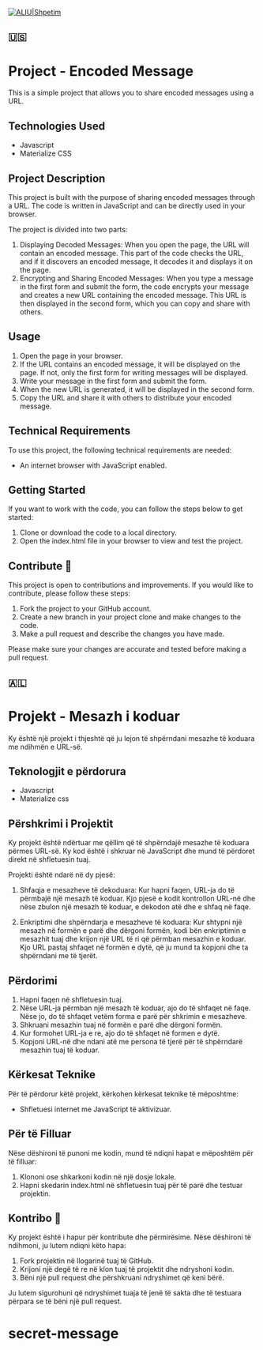 [![ALIU|Shpetim](https://bdesign-agency.com/wp-content/uploads/2023/04/dTxpPi9lDf.thumb_-1.png)](https://codepen.io/shpetimaliu)

## 🇺🇸

# Project - Encoded Message

This is a simple project that allows you to share encoded messages using a URL.

## Technologies Used

- Javascript
- Materialize CSS

## Project Description

This project is built with the purpose of sharing encoded messages through a URL. The code is written in JavaScript and can be directly used in your browser.

The project is divided into two parts:

1.  Displaying Decoded Messages: When you open the page, the URL will contain an encoded message. This part of the code checks the URL, and if it discovers an encoded message, it decodes it and displays it on the page.
2.  Encrypting and Sharing Encoded Messages: When you type a message in the first form and submit the form, the code encrypts your message and creates a new URL containing the encoded message. This URL is then displayed in the second form, which you can copy and share with others.

## Usage

1.  Open the page in your browser.
2.  If the URL contains an encoded message, it will be displayed on the page. If not, only the first form for writing messages will be displayed.
3.  Write your message in the first form and submit the form.
4.  When the new URL is generated, it will be displayed in the second form.
5.  Copy the URL and share it with others to distribute your encoded message.

## Technical Requirements

To use this project, the following technical requirements are needed:

- An internet browser with JavaScript enabled.

## Getting Started

If you want to work with the code, you can follow the steps below to get started:

1.  Clone or download the code to a local directory.
2.  Open the index.html file in your browser to view and test the project.

## Contribute 👏

This project is open to contributions and improvements. If you would like to contribute, please follow these steps:

1.  Fork the project to your GitHub account.
2.  Create a new branch in your project clone and make changes to the code.
3.  Make a pull request and describe the changes you have made.

Please make sure your changes are accurate and tested before making a pull request.

## 🇦🇱

# Projekt - Mesazh i koduar

Ky është një projekt i thjeshtë që ju lejon të shpërndani mesazhe të koduara me ndihmën e URL-së.

## Teknologjit e përdorura

- Javascript
- Materialize css

## Përshkrimi i Projektit

Ky projekt është ndërtuar me qëllim që të shpërndajë mesazhe të koduara përmes URL-së. Ky kod është i shkruar në JavaScript dhe mund të përdoret direkt në shfletuesin tuaj.

Projekti është ndarë në dy pjesë:

1. Shfaqja e mesazheve të dekoduara: Kur hapni faqen, URL-ja do të përmbajë një mesazh të koduar. Kjo pjesë e kodit kontrollon URL-në dhe nëse zbulon një mesazh të koduar, e dekodon atë dhe e shfaq në faqe.

2. Enkriptimi dhe shpërndarja e mesazheve të koduara: Kur shtypni një mesazh në formën e parë dhe dërgoni formën, kodi bën enkriptimin e mesazhit tuaj dhe krijon një URL të ri që përmban mesazhin e koduar. Kjo URL pastaj shfaqet në formën e dytë, që ju mund ta kopjoni dhe ta shpërndani me të tjerët.

## Përdorimi

1. Hapni faqen në shfletuesin tuaj.
2. Nëse URL-ja përmban një mesazh të koduar, ajo do të shfaqet në faqe. Nëse jo, do të shfaqet vetëm forma e parë për shkrimin e mesazheve.
3. Shkruani mesazhin tuaj në formën e parë dhe dërgoni formën.
4. Kur formohet URL-ja e re, ajo do të shfaqet në formen e dytë.
5. Kopjoni URL-në dhe ndani atë me persona të tjerë për të shpërndarë mesazhin tuaj të koduar.

## Kërkesat Teknike

Për të përdorur këtë projekt, kërkohen kërkesat teknike të mëposhtme:

- Shfletuesi internet me JavaScript të aktivizuar.

## Për të Filluar

Nëse dëshironi të punoni me kodin, mund të ndiqni hapat e mëposhtëm për të filluar:

1. Klononi ose shkarkoni kodin në një dosje lokale.
2. Hapni skedarin index.html në shfletuesin tuaj për të parë dhe testuar projektin.

## Kontribo 👏

Ky projekt është i hapur për kontribute dhe përmirësime. Nëse dëshironi të ndihmoni, ju lutem ndiqni këto hapa:

1.  Fork projektin në llogarinë tuaj të GitHub.
2.  Krijoni një degë të re në klon tuaj të projektit dhe ndryshoni kodin.
3.  Bëni një pull request dhe përshkruani ndryshimet që keni bërë.

Ju lutem sigurohuni që ndryshimet tuaja të jenë të sakta dhe të testuara përpara se të bëni një pull request.
# secret-message
